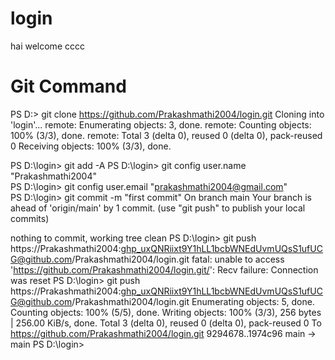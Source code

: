 # login

hai   welcome
  cccc






# Git Command

  PS D:\> git clone https://github.com/Prakashmathi2004/login.git
Cloning into 'login'...
remote: Enumerating objects: 3, done.
remote: Counting objects: 100% (3/3), done.
remote: Total 3 (delta 0), reused 0 (delta 0), pack-reused 0
Receiving objects: 100% (3/3), done.


PS D:\login> git add -A
PS D:\login> git config user.name "Prakashmathi2004"         
PS D:\login> git config user.email "prakashmathi2004@gmail.com"         
PS D:\login> git commit -m "first commit"
On branch main
Your branch is ahead of 'origin/main' by 1 commit.
  (use "git push" to publish your local commits)

nothing to commit, working tree clean
PS D:\login> git push https://Prakashmathi2004: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@github.com/Prakashmathi2004/login.git
fatal: unable to access 'https://github.com/Prakashmathi2004/login.git/': Recv failure: Connection was reset
PS D:\login> git push https://Prakashmathi2004: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@github.com/Prakashmathi2004/login.git
Enumerating objects: 5, done.
Counting objects: 100% (5/5), done.
Writing objects: 100% (3/3), 256 bytes | 256.00 KiB/s, done.
Total 3 (delta 0), reused 0 (delta 0), pack-reused 0
To https://github.com/Prakashmathi2004/login.git
   9294678..1974c96  main -> main
PS D:\login> 
